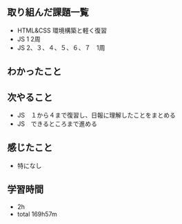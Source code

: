 ## 取り組んだ課題一覧
- HTML&CSS 環境構築と軽く復習
- JS 1 2周
- JS 2、３、４、５、６、７　1周
## わかったこと
## 次やること
- JS　１から４まで復習し、日報に理解したことをまとめる
- JS　できるところまで進める
## 感じたこと
- 特になし
## 学習時間
- 2h
- total 169h57m
